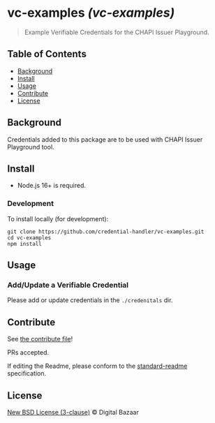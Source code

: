 #  vc-examples _(vc-examples)_

> Example Verifiable Credentials for the CHAPI Issuer Playground.

## Table of Contents

- [Background](#background)
- [Install](#install)
- [Usage](#usage)
- [Contribute](#contribute)
- [License](#license)

## Background

Credentials added to this package are to be used with CHAPI Issuer Playground tool.

## Install

- Node.js 16+ is required.

### Development

To install locally (for development):

```
git clone https://github.com/credential-handler/vc-examples.git
cd vc-examples
npm install
```

## Usage

### Add/Update a Verifiable Credential
Please add or update credentials in the `./credenitals` dir.

## Contribute

See [the contribute file](https://github.com/digitalbazaar/bedrock/blob/master/CONTRIBUTING.md)!

PRs accepted.

If editing the Readme, please conform to the
[standard-readme](https://github.com/RichardLitt/standard-readme) specification.

## License

[New BSD License (3-clause)](LICENSE) © Digital Bazaar
